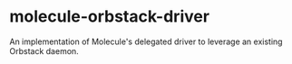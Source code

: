 # molecule-orbstack-driver
An implementation of Molecule's delegated driver to leverage an existing Orbstack daemon.

